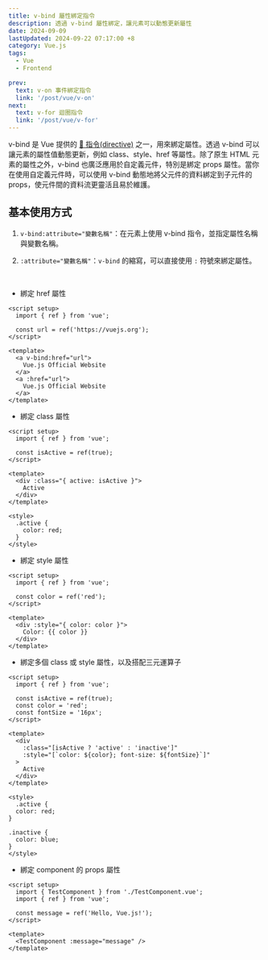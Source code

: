 ```yaml
---
title: v-bind 屬性綁定指令
description: 透過 v-bind 屬性綁定，讓元素可以動態更新屬性
date: 2024-09-09
lastUpdated: 2024-09-22 07:17:00 +8
category: Vue.js
tags:
  - Vue
  - Frontend

prev:
  text: v-on 事件綁定指令
  link: '/post/vue/v-on'
next:
  text: v-for 迴圈指令
  link: '/post/vue/v-for'
---
```


v-bind 是 Vue 提供的 [🔗 指令(directive)](https://vuejs.org/api/built-in-directives.html#v-bind) 之一，用來綁定屬性。透過 v-bind 可以讓元素的屬性值動態更新，例如 class、style、href 等屬性。除了原生 HTML 元素的屬性之外，v-bind 也廣泛應用於自定義元件，特別是綁定 props 屬性。當你在使用自定義元件時，可以使用 v-bind 動態地將父元件的資料綁定到子元件的 props，使元件間的資料流更靈活且易於維護。

## 基本使用方式

1. `v-bind:attribute="變數名稱"`：在元素上使用 v-bind 指令，並指定屬性名稱與變數名稱。

2. `:attribute="變數名稱"`：`v-bind` 的縮寫，可以直接使用 `:` 符號來綁定屬性。

<br>

- 綁定 href 屬性

```vue:line-numbers
<script setup>
  import { ref } from 'vue';

  const url = ref('https://vuejs.org');
</script>

<template>
  <a v-bind:href="url">
    Vue.js Official Website
  </a>
  <a :href="url">
    Vue.js Official Website
  </a>
</template>
```

- 綁定 class 屬性

```vue:line-numbers
<script setup>
  import { ref } from 'vue';

  const isActive = ref(true);
</script>

<template>
  <div :class="{ active: isActive }">
    Active
  </div>
</template>

<style>
  .active {
    color: red;
  }
</style>
```

- 綁定 style 屬性

```vue:line-numbers
<script setup>
  import { ref } from 'vue';

  const color = ref('red');
</script>

<template>
  <div :style="{ color: color }">
    Color: {{ color }}
  </div>
</template>
```

- 綁定多個 class 或 style 屬性，以及搭配三元運算子

```vue:line-numbers
<script setup>
  import { ref } from 'vue';

  const isActive = ref(true);
  const color = 'red';
  const fontSize = '16px';
</script>

<template>
  <div
    :class="[isActive ? 'active' : 'inactive']"
    :style="[`color: ${color}; font-size: ${fontSize}`]"
  >
    Active
  </div>
</template>

<style>
  .active {
  color: red;
}

.inactive {
  color: blue;
}
</style>
```

- 綁定 component 的 props 屬性

```vue:line-numbers
<script setup>
  import { TestComponent } from './TestComponent.vue';
  import { ref } from 'vue';

  const message = ref('Hello, Vue.js!');
</script>

<template>
  <TestComponent :message="message" />
</template>
```
